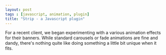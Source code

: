 ```yaml
---
layout: post
tags : [javascript, animation, plugin]
title: "Strip - a Javascript plugin"
---
```


For a recent client, we began experimenting with a various animation effects for their banners. While standard carousels or fade animations are fine and dandy, there's nothing quite like doing something a little bit unique when it fits.

